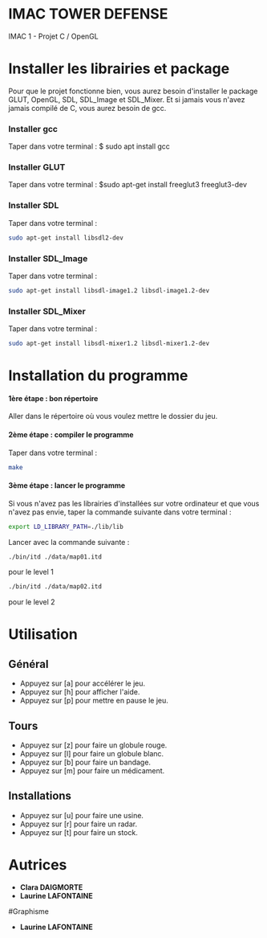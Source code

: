 # IMAC TOWER DEFENSE
IMAC 1 - Projet C / OpenGL

# Installer les librairies et package 
Pour que le projet fonctionne bien, vous aurez besoin d'installer le package GLUT, OpenGL, SDL, SDL_Image et SDL_Mixer. Et si jamais vous n'avez jamais compilé de C, vous aurez besoin de gcc.

### Installer gcc
Taper dans votre terminal : 
$ sudo apt install gcc

### Installer GLUT
Taper dans votre terminal : 
$sudo apt-get install freeglut3 freeglut3-dev

### Installer SDL
Taper dans votre terminal : 
```bash
sudo apt-get install libsdl2-dev
```

### Installer SDL_Image
Taper dans votre terminal : 
```bash
sudo apt-get install libsdl-image1.2 libsdl-image1.2-dev
```
### Installer SDL_Mixer
Taper dans votre terminal :
```bash
sudo apt-get install libsdl-mixer1.2 libsdl-mixer1.2-dev
```

# Installation du programme

#### 1ère étape : bon répertoire
Aller dans le répertoire où vous voulez mettre le dossier du jeu.

#### 2ème étape : compiler le programme
Taper dans votre terminal : 
```bash
make
``` 

#### 3ème étape : lancer le programme
Si vous n'avez pas les librairies d'installées sur votre ordinateur et que vous n'avez pas envie, taper la commande suivante dans votre terminal : 
``` bash
export LD_LIBRARY_PATH=./lib/lib 
``` 

Lancer avec la commande suivante : 
```bash
./bin/itd ./data/map01.itd
```
pour le level 1

```bash
./bin/itd ./data/map02.itd
```
pour le level 2

# Utilisation

## Général
* Appuyez sur [a] pour accélérer le jeu.
* Appuyez sur [h] pour afficher l'aide.
* Appuyez sur [p] pour mettre en pause le jeu.

## Tours
* Appuyez sur [z] pour faire un globule rouge.
* Appuyez sur [l] pour faire un globule blanc.
* Appuyez sur [b] pour faire un bandage.
* Appuyez sur [m] pour faire un médicament.

## Installations
* Appuyez sur [u] pour faire une usine.
* Appuyez sur [r] pour faire un radar.
* Appuyez sur [t] pour faire un stock.

# Autrices

* **Clara DAIGMORTE**
* **Laurine LAFONTAINE** 

#Graphisme
* **Laurine LAFONTAINE**
